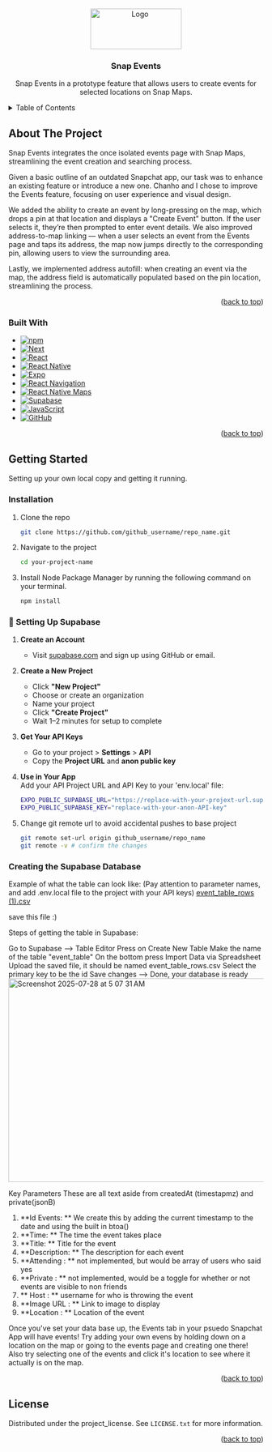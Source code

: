 <a id="readme-top"></a>

<!-- PROJECT LOGO -->
<br />
<div align="center">
  <a href="https://github.com/github_username/repo_name">
    <img src="https://github.com/user-attachments/assets/f611c2d3-f026-4cc7-99eb-0b86610b4c8e" alt="Logo" width="180" height="80">
  </a>

<h3 align="center">Snap Events</h3>

  <p align="center">
    Snap Events in a prototype feature that allows users to create events for selected locations on Snap Maps.
  </p>
</div>

<!-- TABLE OF CONTENTS -->
<details>
  <summary>Table of Contents</summary>
  <ol>
    <li>
      <a href="#about-the-project">About The Project</a>
      <ul>
        <li><a href="#built-with">Built With</a></li>
      </ul>
    </li>
    <li>
      <a href="#getting-started">Getting Started</a>
      <ul>
        <li><a href="#installation">Installation</a></li>
      </ul>
    </li>
    <li><a href="#license">License</a></li>
  </ol>
</details>

<!-- ABOUT THE PROJECT -->

## About The Project

Snap Events integrates the once isolated events page with Snap Maps, streamlining the event creation and searching process.

Given a basic outline of an outdated Snapchat app, our task was to enhance an existing feature or introduce a new one. Chanho and I chose to improve the Events feature, focusing on user experience and visual design.

We added the ability to create an event by long-pressing on the map, which drops a pin at that location and displays a "Create Event" button. If the user selects it, they’re then prompted to enter event details. We also improved address-to-map linking — when a user selects an event from the Events page and taps its address, the map now jumps directly to the corresponding pin, allowing users to view the surrounding area.

Lastly, we implemented address autofill: when creating an event via the map, the address field is automatically populated based on the pin location, streamlining the process.

<p align="right">(<a href="#readme-top">back to top</a>)</p>

### Built With 

- [![npm][npm.js]][npm-url]
- [![Next][Next.js]][Next-url]
- [![React][React.js]][React-url]
- [![React Native][ReactNative.js]][ReactNative-url]
- [![Expo][Expo.js]][Expo-url]
- [![React Navigation][ReactNavigation.js]][ReactNavigation-url]
- [![React Native Maps][Maps.js]][Maps-url]
- [![Supabase][Supabase.js]][Supabase-url]
- [![JavaScript][JavaScript.js]][JavaScript-url]
- [![GitHub][GitHub.js]][GitHub-url]

<p align="right">(<a href="#readme-top">back to top</a>)</p>

<!-- GETTING STARTED -->

## Getting Started

Setting up your own local copy and getting it running. 

### Installation

1. Clone the repo
   ```sh
   git clone https://github.com/github_username/repo_name.git
   ```
2. Navigate to the project
   ```sh
   cd your-project-name
   ```
3. Install Node Package Manager by running the following command on your terminal.
   ```sh
   npm install
   ```

  ### 🚀 Setting Up Supabase

1. **Create an Account**  
   - Visit [supabase.com](https://supabase.com) and sign up using GitHub or email.

2. **Create a New Project**  
   - Click **"New Project"**  
   - Choose or create an organization
   - Name your project 
   - Click **"Create Project"**  
   - Wait 1–2 minutes for setup to complete

3. **Get Your API Keys**  
   - Go to your project > **Settings** > **API**  
   - Copy the **Project URL** and **anon public key**

4. **Use in Your App**  
   Add your API Project URL and API Key to your 'env.local' file:

   ```sh
   EXPO_PUBLIC_SUPABASE_URL="https://replace-with-your-projext-url.supabase.co"
   EXPO_PUBLIC_SUPABASE_KEY="replace-with-your-anon-API-key"
   ```
5. Change git remote url to avoid accidental pushes to base project
   ```sh
   git remote set-url origin github_username/repo_name
   git remote -v # confirm the changes
   ```
  ### Creating the Supabase Database

Example of what the table can look like:
(Pay attention to parameter names, and add .env.local file to the project with your API keys)
[event_table_rows (1).csv](https://github.com/user-attachments/files/21469176/event_table_rows.1.csv)

save this file :)

Steps of getting the table in Supabase:

Go to Supabase --> Table Editor
Press on Create New Table
Make the name of the table "event_table"
On the bottom press Import Data via Spreadsheet
Upload the saved file, it should be named event_table_rows.csv
Select the primary key to be the id
Save changes --> Done, your database is ready
<img width="1439" height="402" alt="Screenshot 2025-07-28 at 5 07 31 AM" src="https://github.com/user-attachments/assets/f515eeeb-e851-4c85-ab93-65295f04145b" />


Key Parameters These are all text aside from createdAt (timestapmz) and private(jsonB)
1. **Id Events: ** We create this by adding the current timestamp to the date and using the built in btoa()
2. **Time: ** The time the event takes place
3. **Title: ** Title for the event
4. **Description: ** The description for each event
5. **Attending : ** not implemented, but would be array of users who said yes
6. **Private : ** not implemented, would be a toggle for whether or not events are visible to non friends
7. ** Host : ** username for who is throwing the event
8. **Image URL : ** Link to image to display
9. **Location : ** Location of the event

Once you've set your data base up, the Events tab in your psuedo Snapchat App will have events!
Try adding your own evens by holding down on a location on the map or going to the events page and creating one there!
Also try selecting one of the events and click it's location to see where it actually is on the map.

<p align="right">(<a href="#readme-top">back to top</a>)</p>


<!-- LICENSE -->

## License

Distributed under the project_license. See `LICENSE.txt` for more information.

<p align="right">(<a href="#readme-top">back to top</a>)</p>

<!-- MARKDOWN LINKS & IMAGES -->
<!-- https://www.markdownguide.org/basic-syntax/#reference-style-links -->

[license-url]: https://github.com/github_username/repo_name/blob/master/LICENSE.txt
[linkedin-shield]: https://img.shields.io/badge/-LinkedIn-black.svg?style=for-the-badge&logo=linkedin&colorB=555
[linkedin-url]: https://linkedin.com/in/linkedin_username

[product-screenshot]: images/screenshot.png

[npm.js]: https://img.shields.io/badge/npm-CB3837?style=for-the-badge&logo=npm&logoColor=white
[npm-url]: https://www.npmjs.com/

[Next.js]: https://img.shields.io/badge/next.js-000000?style=for-the-badge&logo=nextdotjs&logoColor=white
[Next-url]: https://nextjs.org/

[React.js]: https://img.shields.io/badge/React-20232A?style=for-the-badge&logo=react&logoColor=61DAFB
[React-url]: https://reactjs.org/

[ReactNative.js]: https://img.shields.io/badge/React_Native-20232A?style=for-the-badge&logo=react&logoColor=61DAFB
[ReactNative-url]: https://reactnative.dev/

[Expo.js]: https://img.shields.io/badge/Expo-000020?style=for-the-badge&logo=expo&logoColor=white
[Expo-url]: https://expo.dev/

[ReactNavigation.js]: https://img.shields.io/badge/React_Navigation-000000?style=for-the-badge&logo=react-router&logoColor=white
[ReactNavigation-url]: https://reactnavigation.org/

[Maps.js]: https://img.shields.io/badge/React_Native_Maps-5C5CFF?style=for-the-badge&logo=googlemaps&logoColor=white
[Maps-url]: https://github.com/react-native-maps/react-native-maps

[Supabase.js]: https://img.shields.io/badge/Supabase-3ECF8E?style=for-the-badge&logo=supabase&logoColor=white
[Supabase-url]: https://supabase.com/

[JavaScript.js]: https://img.shields.io/badge/JavaScript-F7DF1E?style=for-the-badge&logo=javascript&logoColor=black
[JavaScript-url]: https://developer.mozilla.org/en-US/docs/Web/JavaScript

[GitHub.js]: https://img.shields.io/badge/GitHub-181717?style=for-the-badge&logo=github&logoColor=white
[GitHub-url]: https://github.com/
